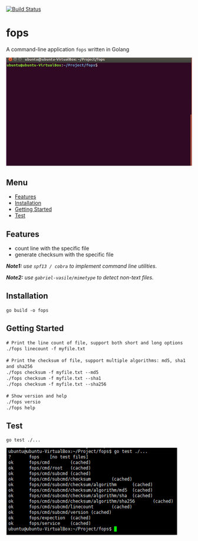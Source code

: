 [![Build Status](https://travis-ci.com/tsunejui/fops.svg?branch=master)](https://travis-ci.com/tsunejui/fops)

# fops
A command-line application `fops` written in Golang

![image](./docs/overview.gif)

## Menu
- [Features](#features)
- [Installation](#installation)
- [Getting Started](#getting-started)
- [Test](#test)

<a name="features"/>

## Features
- count line with the specific file
- generate checksum with the specific file

_**Note1:** use `spf13 / cobra` to implement command line utilities._

_**Note2:** use `gabriel-vasile/mimetype` to detect non-text files._
<a name="installation"/>

## Installation
```shell
go build -o fops
```

<a name="getting-started"/>

## Getting Started
```shell
# Print the line count of file, support both short and long options 
./fops linecount -f myfile.txt

# Print the checksum of file, support multiple algorithms: md5, sha1 and sha256 
./fops checksum -f myfile.txt --md5 
./fops checksum -f myfile.txt --sha1 
./fops checksum -f myfile.txt --sha256 

# Show version and help
./fops versio
./fops help
```

<a name="test"/>

## Test
```shell
go test ./...
```
![image](./docs/testing.PNG)

